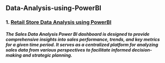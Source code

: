 ## Data-Analysis-using-PowerBI

### 1. [Retail Store Data Analysis using PowerBI]()
##### The Sales Data Analysis Power BI dashboard is designed to provide comprehensive insights into sales performance, trends, and key metrics for a given time period. It serves as a centralized platform for analyzing sales data from various perspectives to facilitate informed decision-making and strategic planning.
